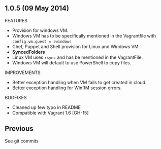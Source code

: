 ## 1.0.5 (09 May 2014)

FEATURES

- Provision for windows VM.
- Windows VM has to be specifically mentioned in the  Vagrantfile with
  `config.vm.guest = :windows`
- Chef, Puppet and Shell provision for Linux and Windows VM.
- **SyncedFolders**
- Linux VM uses `rsync` and has be mentioned in the VagrantFile.
- Windows VM will default to use PowerShell to copy files.

IMPROVEMENTS

  - Better exception handling when VM fails to get created in cloud.
  - Better exception handling for WinRM session errors.

BUGFIXES

  - Cleaned up few typo in README
  - Compatible with Vagrant 1.6 [GH-15]

## Previous
See git commits
